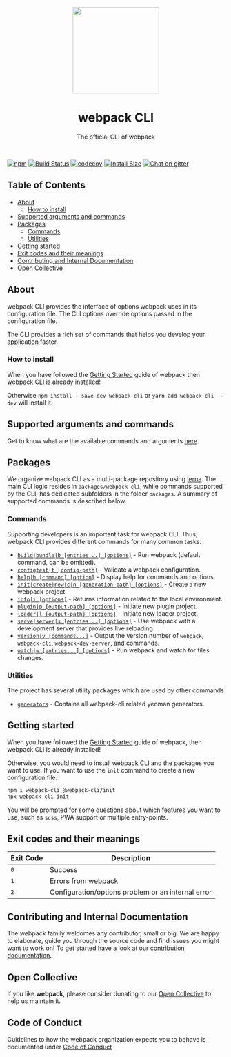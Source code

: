 <div align="center">
    <a href="https://github.com/webpack/webpack-cli">
        <img width="200" height="200" src="https://webpack.js.org/assets/icon-square-big.svg">
    </a>
</div>

<h1 align="center">webpack CLI</h1>


<p align="center">
  The official CLI of webpack
</p>
<br>

[![npm][npm]][npm-url]
[![Build Status][build-status]][build-status-url]
[![codecov][codecov-badge]][codecov-url]
[![Install Size][size]][size-url]
[![Chat on gitter][chat]][chat-url]

## Table of Contents

- [About](#about)
  - [How to install](#how-to-install)
- [Supported arguments and commands](#supported-arguments-and-commands)
- [Packages](#packages)
  - [Commands](#commands)
  - [Utilities](#utilities)
- [Getting started](#getting-started)
- [Exit codes and their meanings](#exit-codes-and-their-meanings)
- [Contributing and Internal Documentation](#contributing-and-internal-documentation)
- [Open Collective](#open-collective)

## About

webpack CLI provides the interface of options webpack uses in its configuration file. The CLI options override options passed in the configuration file.

The CLI provides a rich set of commands that helps you develop your application faster.

### How to install

When you have followed the [Getting Started](https://webpack.js.org/guides/getting-started/) guide of webpack then webpack CLI is already installed!

Otherwise `npm install --save-dev webpack-cli` or `yarn add webpack-cli --dev` will install it.

## Supported arguments and commands

Get to know what are the available commands and arguments [here](./packages/webpack-cli/README.md).

## Packages

We organize webpack CLI as a multi-package repository using [lerna](https://github.com/lerna/lerna). The main CLI logic resides in `packages/webpack-cli`, while commands supported by the CLI, has dedicated subfolders in the folder `packages`. A summary of supported commands is described below.

### Commands

Supporting developers is an important task for webpack CLI.
Thus, webpack CLI provides different commands for many common tasks.

- [`build|bundle|b [entries...] [options]`](https://webpack.js.org/api/cli/#build) - Run webpack (default command, can be omitted).
- [`configtest|t [config-path]`](https://webpack.js.org/api/cli/#configtest) - Validate a webpack configuration.
- [`help|h [command] [option]`](https://webpack.js.org/api/cli/#help) - Display help for commands and options.
- [`init|create|new|c|n [generation-path] [options]`](https://webpack.js.org/api/cli/#init) - Create a new webpack project.
- [`info|i [options]`](https://webpack.js.org/api/cli/#info) - Returns information related to the local environment.
- [`plugin|p [output-path] [options]`](https://webpack.js.org/api/cli/#plugin) - Initiate new plugin project.
- [`loader|l [output-path] [options]`](https://webpack.js.org/api/cli/#loader) - Initiate new loader project.
- [`serve|server|s [entries...] [options]`](https://webpack.js.org/api/cli/#serve) - Use webpack with a development server that provides live reloading.
- [`version|v [commands...]`](https://webpack.js.org/api/cli/#version) - Output the version number of `webpack`, `webpack-cli`, `webpack-dev-server`, and commands.
- [`watch|w [entries...] [options]`](https://webpack.js.org/api/cli/#watch) - Run webpack and watch for files changes.

### Utilities

The project has several utility packages which are used by other commands

- [`generators`](./packages/generators/README.md) - Contains all webpack-cli related yeoman generators.

## Getting started

When you have followed the [Getting Started](https://webpack.js.org/guides/getting-started/) guide of webpack, then webpack CLI is already installed!

Otherwise, you would need to install webpack CLI and the packages you want to use. If you want to use the `init` command to create a new configuration file:

```sh
npm i webpack-cli @webpack-cli/init
npx webpack-cli init
```

You will be prompted for some questions about which features you want to use, such as `scss`, PWA support or multiple entry-points.

## Exit codes and their meanings

| Exit Code | Description                                        |
| --------- | -------------------------------------------------- |
| `0`       | Success                                            |
| `1`       | Errors from webpack                                |
| `2`       | Configuration/options problem or an internal error |

## Contributing and Internal Documentation

The webpack family welcomes any contributor, small or big. We are happy to elaborate, guide you through the source code and find issues you might want to work on! To get started have a look at our [contribution documentation](./.github/CONTRIBUTING.md).

## Open Collective

If you like **webpack**, please consider donating to our [Open Collective](https://opencollective.com/webpack) to help us maintain it.

[npm]: https://img.shields.io/npm/v/webpack-cli.svg
[npm-url]: https://www.npmjs.com/package/webpack-cli
[build-status]: https://github.com/webpack/webpack-cli/workflows/webpack-cli/badge.svg?branch=master
[build-status-url]: https://github.com/webpack/webpack-cli/actions
[codecov-badge]: https://codecov.io/gh/webpack/webpack-cli/branch/master/graph/badge.svg?token=6B6NxtsZc3
[codecov-url]: https://codecov.io/gh/webpack/webpack-cli
[size]: https://packagephobia.com/badge?p=webpack-cli
[size-url]: https://packagephobia.com/result?p=webpack-cli
[chat]: https://badges.gitter.im/webpack/webpack.svg
[chat-url]: https://gitter.im/webpack/webpack

## Code of Conduct

Guidelines to how the webpack organization expects you to behave is documented under [Code of Conduct](./CODE_OF_CONDUCT.md)
